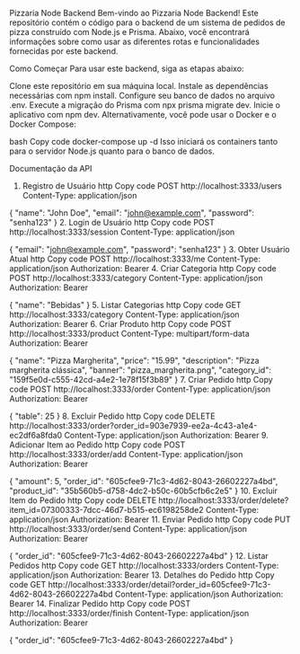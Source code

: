 Pizzaria Node Backend
Bem-vindo ao Pizzaria Node Backend! Este repositório contém o código para o backend de um sistema de pedidos de pizza construído com Node.js e Prisma. Abaixo, você encontrará informações sobre como usar as diferentes rotas e funcionalidades fornecidas por este backend.

Como Começar
Para usar este backend, siga as etapas abaixo:

Clone este repositório em sua máquina local.
Instale as dependências necessárias com npm install.
Configure seu banco de dados no arquivo .env.
Execute a migração do Prisma com npx prisma migrate dev.
Inicie o aplicativo com npm dev.
Alternativamente, você pode usar o Docker e o Docker Compose:

bash
Copy code
docker-compose up -d
Isso iniciará os containers tanto para o servidor Node.js quanto para o banco de dados.

Documentação da API
1. Registro de Usuário
http
Copy code
POST http://localhost:3333/users
Content-Type: application/json

{
  "name": "John Doe",
  "email": "john@example.com",
  "password": "senha123"
}
2. Login de Usuário
http
Copy code
POST http://localhost:3333/session
Content-Type: application/json

{
  "email": "john@example.com",
  "password": "senha123"
}
3. Obter Usuário Atual
http
Copy code
POST http://localhost:3333/me
Content-Type: application/json
Authorization: Bearer <token>
4. Criar Categoria
http
Copy code
POST http://localhost:3333/category
Content-Type: application/json
Authorization: Bearer <token>

{
  "name": "Bebidas"
}
5. Listar Categorias
http
Copy code
GET http://localhost:3333/category
Content-Type: application/json
Authorization: Bearer <token>
6. Criar Produto
http
Copy code
POST http://localhost:3333/product
Content-Type: multipart/form-data
Authorization: Bearer <token>

{
  "name": "Pizza Margherita",
  "price": "15.99",
  "description": "Pizza margherita clássica",
  "banner": "pizza_margherita.png",
  "category_id": "159f5e0d-c555-42cd-a4e2-1e78f15f3b89"
}
7. Criar Pedido
http
Copy code
POST http://localhost:3333/order
Content-Type: application/json
Authorization: Bearer <token>

{
  "table": 25
}
8. Excluir Pedido
http
Copy code
DELETE http://localhost:3333/order?order_id=903e7939-ee2a-4c43-a1e4-ec2df6a8fda0
Content-Type: application/json
Authorization: Bearer <token>
9. Adicionar Item ao Pedido
http
Copy code
POST http://localhost:3333/order/add
Content-Type: application/json
Authorization: Bearer <token>

{
  "amount": 5,
  "order_id": "605cfee9-71c3-4d62-8043-26602227a4bd",
  "product_id": "35b560b5-d758-4dc2-b50c-60b5cfb6c2e5"
}
10. Excluir Item do Pedido
http
Copy code
DELETE http://localhost:3333/order/delete?item_id=07300333-7dcc-46d7-b515-ec6198258de2
Content-Type: application/json
Authorization: Bearer <token>
11. Enviar Pedido
http
Copy code
PUT http://localhost:3333/order/send
Content-Type: application/json
Authorization: Bearer <token>

{
  "order_id": "605cfee9-71c3-4d62-8043-26602227a4bd"
}
12. Listar Pedidos
http
Copy code
GET http://localhost:3333/orders
Content-Type: application/json
Authorization: Bearer <token>
13. Detalhes do Pedido
http
Copy code
GET http://localhost:3333/order/detail?order_id=605cfee9-71c3-4d62-8043-26602227a4bd
Content-Type: application/json
Authorization: Bearer <token>
14. Finalizar Pedido
http
Copy code
POST http://localhost:3333/order/finish
Content-Type: application/json
Authorization: Bearer <token>

{
  "order_id": "605cfee9-71c3-4d62-8043-26602227a4bd"
}